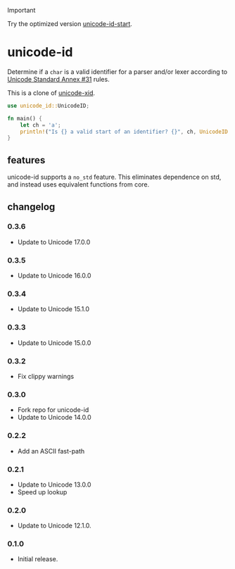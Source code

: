 > [!IMPORTANT]
> Try the optimized version [unicode-id-start](https://github.com/Boshen/unicode-id-start).

# unicode-id

Determine if a `char` is a valid identifier for a parser and/or lexer according to
[Unicode Standard Annex #31](http://www.unicode.org/reports/tr31/) rules.

This is a clone of [unicode-xid](https://github.com/unicode-rs/unicode-xid).

```rust
use unicode_id::UnicodeID;

fn main() {
    let ch = 'a';
    println!("Is {} a valid start of an identifier? {}", ch, UnicodeID::is_id_start(ch));
}
```

## features

unicode-id supports a `no_std` feature. This eliminates dependence
on std, and instead uses equivalent functions from core.

## changelog

### 0.3.6

- Update to Unicode 17.0.0

### 0.3.5

- Update to Unicode 16.0.0

### 0.3.4

- Update to Unicode 15.1.0

### 0.3.3

- Update to Unicode 15.0.0

### 0.3.2

- Fix clippy warnings

### 0.3.0

- Fork repo for unicode-id
- Update to Unicode 14.0.0

### 0.2.2

- Add an ASCII fast-path

### 0.2.1

- Update to Unicode 13.0.0
- Speed up lookup

### 0.2.0

- Update to Unicode 12.1.0.

### 0.1.0

- Initial release.
